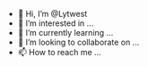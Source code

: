 - 👋 Hi, I’m @Lytwest
- 👀 I’m interested in ...
- 🌱 I’m currently learning ...
- 💞️ I’m looking to collaborate on ...
- 📫 How to reach me ...

<!---
Lytwest/Lytwest is a ✨ special ✨ repository because its `README.md` (this file) appears on your GitHub profile.
You can click the Preview link to take a look at your changes.
--->
